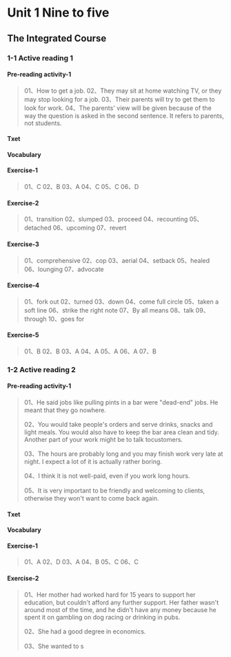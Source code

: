 # **Unit 1 Nine to five**

## The Integrated Course

### 1-1 Active reading 1

#### Pre-reading activity-1

> 01、How to get a job.
> 02、They may sit at home watching TV, or they may stop looking for a job.
> 03、Their parents will try to get them to look for work.
> 04、The parents' view will be given because of the way the question is asked in the second sentence. It refers to parents, not students.

#### Txet

#### Vocabulary

#### Exercise-1

> 01、C
> 02、B
> 03、A
> 04、C
> 05、C
> 06、D

#### Exercise-2

> 01、transition
> 02、slumped
> 03、proceed
> 04、recounting
> 05、detached
> 06、upcoming
> 07、revert

#### Exercise-3

> 01、comprehensive
> 02、cop
> 03、aerial
> 04、setback
> 05、healed
> 06、lounging
> 07、advocate

#### Exercise-4

> 01、fork out
> 02、turned
> 03、down
> 04、come full circle
> 05、taken a soft line
> 06、strike the right note
> 07、By all means
> 08、talk
> 09、through
> 10、goes for

#### Exercise-5

> 01、B
> 02、B
> 03、A
> 04、A
> 05、A
> 06、A
> 07、B

### 1-2 Active reading 2

#### Pre-reading activity-1

> 01、He said jobs like pulling pints in a bar were "dead-end" jobs. He meant that they go nowhere.
> 
> 02、You would take people's orders and serve drinks, snacks and light meals. You would also have to keep the bar area clean and tidy. Another part of your work might be to talk tocustomers.
> 
> 03、The hours are probably long and you may finish work very late at night. I expect a lot of it is actually rather boring.
> 
> 04、I think it is not well-paid, even if you work long hours.
> 
> 05、It is very important to be friendly and welcoming to clients, otherwise they won't want to come back again.

#### Txet

#### Vocabulary

#### Exercise-1

> 01、A
> 02、D
> 03、A
> 04、B
> 05、C
> 06、C

#### Exercise-2

> 01、Her mother had worked hard for 15 years to support her education, but couldn't afford any further support. Her father wasn't around most of the time, and he didn't have any money because he spent it on gambling on dog racing or drinking in pubs.
> 
> 02、She had a good degree in economics.
> 
> 03、She wanted to s


